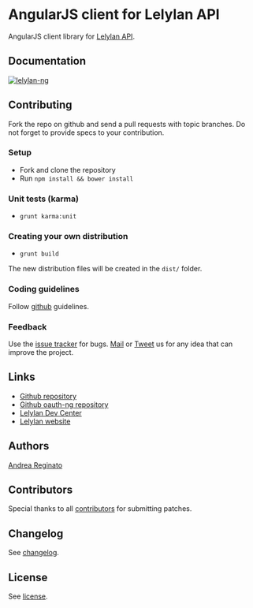 # AngularJS client for Lelylan API

AngularJS client library for [Lelylan API](http://dev.lelylan.com).

## Documentation

[![lelylan-ng](http://i.imgur.com/dLN4isF.png)](http://lelylan.github.com/lelylan-ng)

## Contributing

Fork the repo on github and send a pull requests with topic branches.
Do not forget to provide specs to your contribution.

### Setup

* Fork and clone the repository
* Run `npm install && bower install`

### Unit tests (karma)

* `grunt karma:unit`

### Creating your own distribution

* `grunt build`

The new distribution files will be created in the `dist/` folder.

### Coding guidelines

Follow [github](https://github.com/styleguide/) guidelines.

### Feedback

Use the [issue tracker](http://github.com/lelylan/lelylan-ng/issues) for bugs.
[Mail](mailto:touch@lelylan.com) or [Tweet](http://twitter.com/lelylan) us for any idea that
can improve the project.

## Links

* [Github repository](http://github.com/lelylan/lelylan-ng)
* [Github oauth-ng repository](http://andreareginato.github.io/oauth-ng)
* [Lelylan Dev Center](http://dev.lelylan.com)
* [Lelylan website](http://lelylan.com)

## Authors

[Andrea Reginato](http://twitter.com/andreareginato)

## Contributors

Special thanks to all [contributors](https://github.com/lelylan/lelylan-ng/contributors)
for submitting patches.


## Changelog

See [changelog](https://github.com/lelylan/lelylan-ng/blob/master/CHANGELOG.md).


## License

See [license](https://github.com/lelylan/lelylan-ng/blob/master/LICENSE.md).
